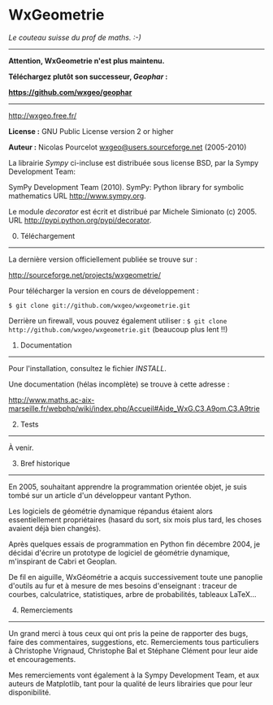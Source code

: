 WxGeometrie
===========

*Le couteau suisse du prof de maths. :-)*

____________


**Attention, WxGeometrie n'est plus maintenu.** 

**Téléchargez plutôt son successeur, *Geophar* :**

**<https://github.com/wxgeo/geophar>**

__________

<http://wxgeo.free.fr/>

**License :** GNU Public License version 2 or higher

**Auteur :** Nicolas Pourcelot <wxgeo@users.sourceforge.net> (2005-2010)


La librairie *Sympy* ci-incluse est distribuée sous license BSD,
par la Sympy Development Team:

SymPy Development Team (2010). SymPy: Python library for symbolic mathematics
URL <http://www.sympy.org>.


Le module *decorator* est écrit et distribué par Michele Simionato (c) 2005.
URL <http://pypi.python.org/pypi/decorator>.



0. Téléchargement
-----------------

La dernière version officiellement publiée se trouve sur :

<http://sourceforge.net/projects/wxgeometrie/>


Pour télécharger la version en cours de développement :

`$ git clone git://github.com/wxgeo/wxgeometrie.git`

Derrière un firewall, vous pouvez également utiliser :
`$ git clone http://github.com/wxgeo/wxgeometrie.git`
(beaucoup plus lent !!)




1. Documentation
----------------

Pour l'installation, consultez le fichier *INSTALL*.

Une documentation (hélas incomplète) se trouve à cette adresse :

<http://www.maths.ac-aix-marseille.fr/webphp/wiki/index.php/Accueil#Aide_WxG.C3.A9om.C3.A9trie>



2. Tests
--------

À venir.



3. Bref historique
------------------

En 2005, souhaitant apprendre la programmation orientée objet, je suis tombé
sur un article d'un développeur vantant Python.

Les logiciels de géométrie dynamique répandus étaient alors essentiellement
propriétaires (hasard du sort, six mois plus tard, les choses avaient déjà bien
changés).

Après quelques essais de programmation en Python fin décembre 2004, je décidai
d'écrire un prototype de logiciel de géométrie dynamique, m'inspirant de Cabri
et Geoplan.

De fil en aiguille, WxGéométrie a acquis successivement toute une panoplie d'outils
au fur et à mesure de mes besoins d'enseignant : traceur de courbes, calculatrice,
statistiques, arbre de probabilités, tableaux LaTeX...



4. Remerciements
----------------

Un grand merci à tous ceux qui ont pris la peine de rapporter des bugs, faire des
commentaires, suggestions, etc.
Remerciements tous particuliers à Christophe Vrignaud, Christophe Bal et Stéphane
Clément pour leur aide et encouragements.

Mes remerciements vont également à la Sympy Development Team,
et aux auteurs de Matplotlib, tant pour la qualité de leurs librairies que pour
leur disponibilité.
